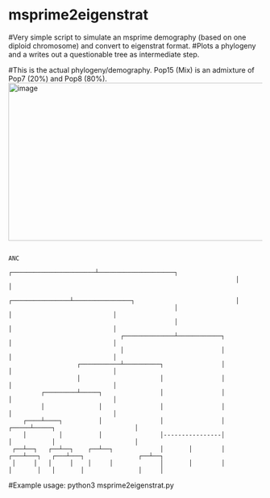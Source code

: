 # msprime2eigenstrat
#Very simple script to simulate an msprime demography (based on one diploid chromosome) and convert to eigenstrat format. #Plots a phylogeny and a writes out a questionable tree as intermediate step.

#This is the actual phylogeny/demography. Pop15 (Mix) is an admixture of Pop7 (20%) and Pop8 (80%).
<img width="877" height="313" alt="image" src="https://github.com/user-attachments/assets/60d07d30-805d-48d4-991a-018248dc2f2a" />


                                                                                          ANC
                                                                   ┌───────────────────────┴─────────────────────┐
                                                                   │                                             │
                                                  ┌────────────────┴────────────────┐                            │
                                                  │                                 │                            │
                                                  │                                 │                            │
                                   ┌──────────────┴────────────┐                    │                            │
                                   │                           │                    │                            │
                       ┌───────────┴──────────┐                │                    │                            │
                       │                      │                │                    │                            │
             ┌─────────┴─────┐                │                │                    │                            │
             │               │                │                │                    │                            │
        ┌────┴────┐          │                │                │              ┌─────┴─────┐                      │
        │         │          │                │----------------│              │           │                      │
     ┌──┴──┐   ┌──┴──┐    ┌──┴──┐             │       │        │          ┌───┴───┐   ┌───┴───┐               ┌──┴──┐ 
     │     │   │     │    │     │             │       │        │          │       │   │       │               │     │ 
  

#Example usage: python3 msprime2eigenstrat.py
